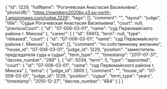 {
    "id": 1229,
    "fullName": "Рогачевская Анастасия Васильевна",
    "photoURL": "https://members2020by.s3.eu-north-1.amazonaws.com/judge_1229",
    "tags": [],
    "comment": "",
    "layout": "judge",
    "title": "Судья Рогачевская Анастасия Васильевна",
    "court": null,
    "previousCourt": {
        "id": "07-006-03-01",
        "name": "суд Первомайского района г. Минска"
    },
    "career": [
        {
            "id": 59413,
            "term": null,
            "type": "released",
            "court": {
                "id": "07-006-03-01",
                "name": "суд Первомайского района г. Минска"
            },
            "extra": [],
            "comment": "по собственному желанию",
            "house_id": "07-006-03-01",
            "judge_id": 1229,
            "position": "заместитель председателя суда и судья",
            "term_type": "",
            "timestamp": "2017-07-31",
            "decree_number": "268"
        },
        {
            "id": 5034,
            "term": 5,
            "type": "appointed",
            "court": {
                "id": "07-006-03-01",
                "name": "суд Первомайского района г. Минска"
            },
            "extra": {
                "judge_id": 3800
            },
            "comment": "",
            "house_id": "07-006-03-01",
            "judge_id": 1229,
            "position": "судья",
            "term_type": "years",
            "timestamp": "2010-12-27",
            "decree_number": "684"
        }
    ]
}